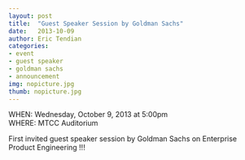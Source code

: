 ```yaml
---
layout: post
title:  "Guest Speaker Session by Goldman Sachs"
date:   2013-10-09
author: Eric Tendian
categories: 
- event
- guest speaker
- goldman sachs
- announcement
img: nopicture.jpg
thumb: nopicture.jpg
---
```


WHEN: Wednesday, October 9, 2013 at 5:00pm<br>
WHERE: MTCC Auditorium

First invited guest speaker session by Goldman Sachs on Enterprise Product Engineering !!!
